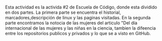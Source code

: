 Esta actividad es la activida #2 de Escuela de Código, donde esta dividido en dos partes.
La primera parte se encuentra el historial, marcadores,descripción de linux y las paginas visitadas.
En la segunda parte encontramos la notocia de las mujeres del articulo "Del día internacional de las mujeres y las niñas en la ciencia,
tambien la difeencia entre los repositorios publicos y privados y lo que se a visto en GitHub.